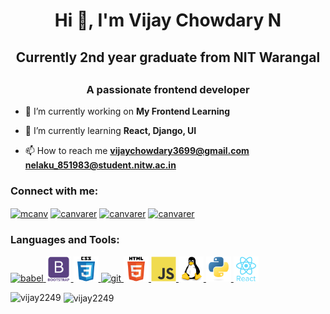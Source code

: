 <!---### Hi there 👋--->

<!--
**vijay2249/vijay2249** is a ✨ _special_ ✨ repository because its `README.md` (this file) appears on your GitHub profile.
Here are some ideas to get you started:
- 🔭 I’m currently working on ...
- 🌱 I’m currently learning ...
- 👯 I’m looking to collaborate on ...
- 🤔 I’m looking for help with ...
- 💬 Ask me about ...
- 📫 How to reach me: ...
- 😄 Pronouns: ...
- ⚡ Fun fact: ...
-->

<h1 align="center">Hi 👋, I'm Vijay Chowdary N</h1>
<h2 align="center"> Currently 2nd year graduate from NIT Warangal<h2>
<h3 align="center">A passionate frontend developer</h3>
<!---
- 👋 Hi, I’m @vijay2249
- 👀 I’m interested in web development
- 🌱 I’m currently learning Django, React
- 💞️ I’m looking to collaborate on ...
- 📫 How to reach me mail: nelaku_851983@student.nitw.ac.in <br>  vijaychowdary3699@gmail.com
- Currently 2nd year Btech graduate from NIT Warangal.
--->

<!---
vijay2249/vijay2249 is a ✨ special ✨ repository because its `README.md` (this file) appears on your GitHub profile.
You can click the Preview link to take a look at your changes.
--->


- 🔭 I’m currently working on **My Frontend Learning**

- 🌱 I’m currently learning **React, Django, UI**

- 📫 How to reach me **vijaychowdary3699@gmail.com <br> nelaku_851983@student.nitw.ac.in**

<!---
![Vijay's GitHub stats](https://github-readme-stats.vercel.app/api?username=vijay2249&show_icons=true&theme=midnight-purple)<br>
![Top Langs](https://github-readme-stats.vercel.app/api/top-langs/?username=vijay2249&theme=midnight-purple)
--->

<p align="left">
<h3 align="left">Connect with me:</h3>
<a href="https://www.linkedin.com/in/vijay-chowdary-nelakurthi/" target="blank"><img align="center" src="https://cdn.jsdelivr.net/npm/simple-icons@3.0.1/icons/linkedin.svg" alt="mcanv" height="30" width="40" /></a>
<a href="https://instagram.com/v_jai_cn" target="blank"><img align="center" src="https://cdn.jsdelivr.net/npm/simple-icons@3.0.1/icons/codeforces.svg" alt="canvarer" height="30" width="40" /></a>
<a href="https://codechef.com/users/vijay_2407" target="blank"><img align="center" src="https://cdn.jsdelivr.net/npm/simple-icons@3.0.1/icons/codechef.svg" alt="canvarer" height="30" width="40" /></a>
<a href="https://codesandbox.io/u/vijay2249" target="blank"><img align="center" src="https://cdn.jsdelivr.net/npm/simple-icons@3.0.1/icons/codesandbox.svg" alt="canvarer" height="30" width="40" /></a>
</p>

<h3 align="left">Languages and Tools:</h3>
<p align="left"> <a href="https://babeljs.io/" target="_blank"> <img src="https://www.vectorlogo.zone/logos/babeljs/babeljs-icon.svg" alt="babel" width="40" height="40"/> </a> <a href="https://getbootstrap.com" target="_blank"> <img src="https://raw.githubusercontent.com/devicons/devicon/master/icons/bootstrap/bootstrap-plain-wordmark.svg" alt="bootstrap" width="40" height="40"/> </a> <a href="https://www.w3schools.com/css/" target="_blank"> <img src="https://raw.githubusercontent.com/devicons/devicon/master/icons/css3/css3-original-wordmark.svg" alt="css3" width="40" height="40"/> </a> <a href="https://git-scm.com/" target="_blank"> <img src="https://www.vectorlogo.zone/logos/git-scm/git-scm-icon.svg" alt="git" width="40" height="40"/> </a> <a href="https://www.w3.org/html/" target="_blank"> <img src="https://raw.githubusercontent.com/devicons/devicon/master/icons/html5/html5-original-wordmark.svg" alt="html5" width="40" height="40"/> </a> <a href="https://developer.mozilla.org/en-US/docs/Web/JavaScript" target="_blank"> <img src="https://raw.githubusercontent.com/devicons/devicon/master/icons/javascript/javascript-original.svg" alt="javascript" width="40" height="40"/> </a> <a href="https://www.linux.org/" target="_blank"> <img src="https://raw.githubusercontent.com/devicons/devicon/master/icons/linux/linux-original.svg" alt="linux" width="40" height="40"/> </a> <a href="https://www.python.org" target="_blank"> <img src="https://raw.githubusercontent.com/devicons/devicon/master/icons/python/python-original.svg" alt="python" width="40" height="40"/> </a> <a href="https://reactjs.org/" target="_blank"> <img src="https://raw.githubusercontent.com/devicons/devicon/master/icons/react/react-original-wordmark.svg" alt="react" width="40" height="40"/> </a> </p>

<p><img align="left" src="https://github-readme-stats.vercel.app/api/top-langs?username=vijay2249&show_icons=true&theme=radical&title_color=00ff4c&text_color=0059ff&bg_color=000000&locale=en&layout=compact" alt="vijay2249" /></p>

<p>&nbsp;<img align="center" src="https://github-readme-stats.vercel.app/api?username=vijay2249&show_icons=true&locale=en" alt="vijay2249" /></p>
